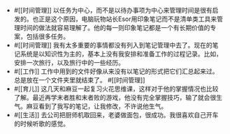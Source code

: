 - #[[时间管理]] 以任务为中心，而不是以待办事项为中心来管理时间是很有启发的。也正是这个原因，电脑玩物站长Esor用印象笔记而不是清单类工具来管理时间的做法就容易理解了。他的每一则印象笔记都是一个有长期价值的专案，包括很多任务。
- #[[时间管理]] 我有太多重要的事情都没有列入到笔记管理中去了。现在的笔记系统是以知识性为主的，基本上没有我安排和准备工作的过程记录。比如，安排一次旅行，以及旅行中的一些经历。
- #[[工作]] 工作中用到的文件好像从来没有以笔记的形式把它们汇总起来过。总是放在一个文件夹里就结束了。
  #[[时间管理]] 
- #[[育儿]] 这几天和麻豆一起复习火花思维课，这样对于他的掌握情况也比较了解。最近再学末者胜和末者败的游戏，他没有完全掌握技巧，输了就会很生气。麻豆看到了我写的笔记，让我修改，不许说他生气。
- #[[生活]] 去公司把厨师机取回来，老婆做面包，很成功。我很喜欢自己开车的时候听歌的感觉。
